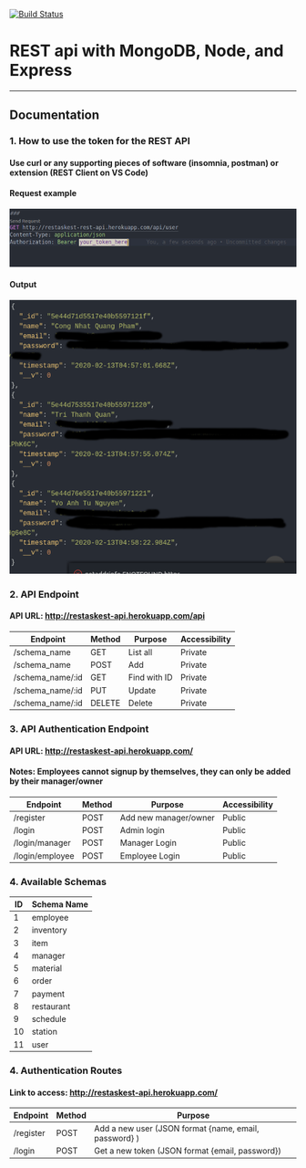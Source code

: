 [![Build Status](https://travis-ci.com/tylrtnguyen/restaskest-rest-api.svg?branch=master)](https://travis-ci.com/tylrtnguyen/restaskest-rest-api)
# REST api with MongoDB, Node, and Express

<hr>

## Documentation

### 1. How to use the token for the REST API
#### Use curl or any supporting pieces of software (insomnia, postman) or extension (REST Client on VS Code)

#### Request example
![Request Image](./assets/request.png)

#### Output
![Output Image](./assets/output.png)

### 2. API Endpoint
#### API URL: http://restaskest-api.herokuapp.com/api
Endpoint | Method | Purpose | Accessibility
--- | --- | --- | ---
/schema_name | GET | List all | Private
/schema_name | POST | Add | Private
/schema_name/:id | GET | Find with ID | Private
/schema_name/:id | PUT | Update | Private
/schema_name/:id | DELETE | Delete | Private

### 3. API Authentication Endpoint
#### API URL: http://restaskest-api.herokuapp.com/
#### Notes: Employees cannot signup by themselves, they can only be added by their manager/owner
Endpoint | Method | Purpose | Accessibility
--- | --- | --- | ---
/register | POST | Add new manager/owner | Public
/login | POST | Admin login | Public
/login/manager | POST | Manager Login | Public
/login/employee | POST | Employee Login | Public


### 4. Available Schemas
ID | Schema Name
--- | ---
1 | employee
2 | inventory
3 | item
4 | manager
5 | material
6 | order
7 | payment
8 | restaurant
9 | schedule
10 | station
11 | user



### 4. Authentication Routes
#### Link to access: http://restaskest-api.herokuapp.com/
Endpoint | Method | Purpose
--- | --- | ---
/register | POST | Add a new user (JSON format {name, email, password} )
/login | POST | Get a new token (JSON format {email, password})




